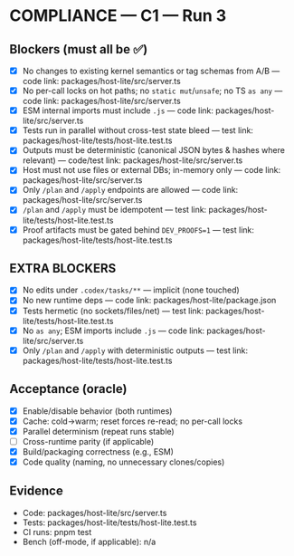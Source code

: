 # COMPLIANCE — C1 — Run 3

## Blockers (must all be ✅)
- [x] No changes to existing kernel semantics or tag schemas from A/B — code link: packages/host-lite/src/server.ts
- [x] No per-call locks on hot paths; no `static mut`/`unsafe`; no TS `as any` — code link: packages/host-lite/src/server.ts
- [x] ESM internal imports must include `.js` — code link: packages/host-lite/src/server.ts
- [x] Tests run in parallel without cross-test state bleed — test link: packages/host-lite/tests/host-lite.test.ts
- [x] Outputs must be deterministic (canonical JSON bytes & hashes where relevant) — code/test link: packages/host-lite/src/server.ts
- [x] Host must not use files or external DBs; in-memory only — code link: packages/host-lite/src/server.ts
- [x] Only `/plan` and `/apply` endpoints are allowed — code link: packages/host-lite/src/server.ts
- [x] `/plan` and `/apply` must be idempotent — test link: packages/host-lite/tests/host-lite.test.ts
- [x] Proof artifacts must be gated behind `DEV_PROOFS=1` — test link: packages/host-lite/tests/host-lite.test.ts

## EXTRA BLOCKERS
- [x] No edits under `.codex/tasks/**` — implicit (none touched)
- [x] No new runtime deps — code link: packages/host-lite/package.json
- [x] Tests hermetic (no sockets/files/net) — test link: packages/host-lite/tests/host-lite.test.ts
- [x] No `as any`; ESM imports include `.js` — code link: packages/host-lite/src/server.ts
- [x] Only `/plan` and `/apply` with deterministic outputs — test link: packages/host-lite/tests/host-lite.test.ts

## Acceptance (oracle)
- [x] Enable/disable behavior (both runtimes)
- [x] Cache: cold→warm; reset forces re-read; no per-call locks
- [x] Parallel determinism (repeat runs stable)
- [ ] Cross-runtime parity (if applicable)
- [x] Build/packaging correctness (e.g., ESM)
- [x] Code quality (naming, no unnecessary clones/copies)

## Evidence
- Code: packages/host-lite/src/server.ts
- Tests: packages/host-lite/tests/host-lite.test.ts
- CI runs: pnpm test
- Bench (off-mode, if applicable): n/a
